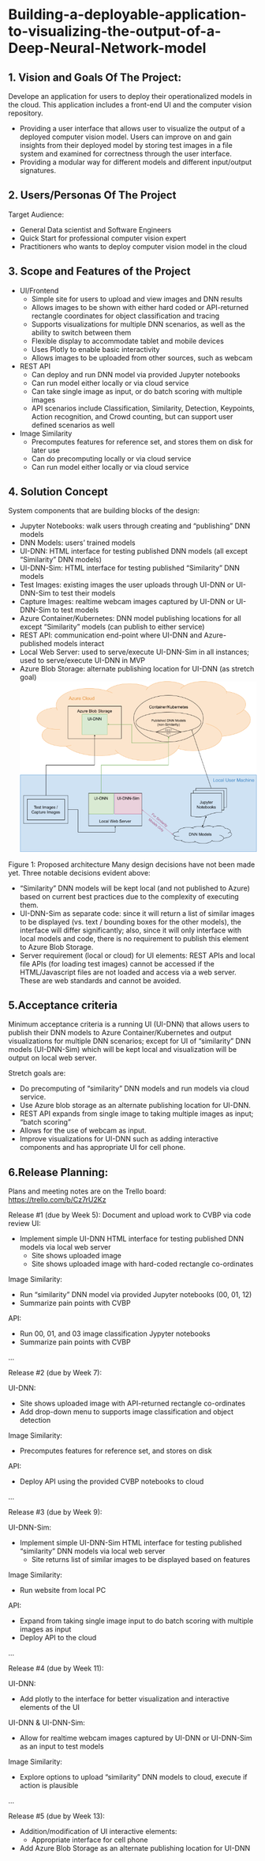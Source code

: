 # Building-a-deployable-application-to-visualizing-the-output-of-a-Deep-Neural-Network-model
## 1. Vision and Goals Of The Project:
Develope an application for users to deploy their operationalized models in the cloud. This application includes a front-end UI and the computer vision repository. 
* Providing a user interface that allows user to visualize the output of a deployed computer vision model. Users can improve on and gain insights from their deployed 
model by storing test images in a file system and examined for correctness through the user interface.
* Providing a modular way for different models and different input/output signatures.
## 2. Users/Personas Of The Project
Target Audience:
* General Data scientist and Software Engineers
* Quick Start for professional computer vision expert
* Practitioners who wants to deploy computer vision model in the cloud
## 3. Scope and Features of the Project
* UI/Frontend
    * Simple site for users to upload and view images and DNN results
    * Allows images to be shown with either hard coded or API-returned rectangle coordinates for object classification and tracing
    * Supports visualizations for multiple DNN scenarios, as well as the ability to switch between them
    * Flexible display to accommodate tablet and mobile devices
    * Uses Plotly to enable basic interactivity
    * Allows images to be uploaded from other sources, such as webcam
* REST API
    * Can deploy and run DNN model via provided Jupyter notebooks
    * Can run model either locally or via cloud service
    * Can take single image as input, or do batch scoring with multiple images
    * API scenarios include Classification, Similarity, Detection, Keypoints, Action recognition, and Crowd counting, but can support user defined scenarios as well
* Image Similarity
    * Precomputes features for reference set, and stores them on disk for later use
    * Can do precomputing locally or via cloud service
    * Can run model either locally or via cloud service
## 4. Solution Concept
System components that are building blocks of the design:
 * Jupyter Notebooks: walk users through creating and “publishing” DNN models
 * DNN Models: users’ trained models
 * UI-DNN: HTML interface for testing published DNN models (all except “Similarity” DNN models)
 * UI-DNN-Sim: HTML interface for testing published “Similarity” DNN models
 * Test Images: existing images the user uploads through UI-DNN or UI-DNN-Sim to test their models
 * Capture Images: realtime webcam images captured by UI-DNN or UI-DNN-Sim to test models
 * Azure Container/Kubernetes: DNN model publishing locations for all except “Similarity” models (can publish to either service)
 * REST API: communication end-point where UI-DNN and Azure-published models interact
 * Local Web Server: used to serve/execute UI-DNN-Sim in all instances; used to serve/execute UI-DNN in MVP
 * Azure Blob Storage: alternate publishing location for UI-DNN (as stretch goal)
![solution concept](https://github.com/BU-CLOUD-S20/Building-a-deployable-application-to-visualizing-the-output-of-a-Deep-Neural-Network-model/blob/master/solution%20concept.png)

Figure 1: Proposed architecture
Many design decisions have not been made yet. Three notable decisions evident above:
  * “Similarity” DNN models will be kept local (and not published to Azure) based on current best practices due to the complexity of executing them.
  * UI-DNN-Sim as separate code: since it will return a list of similar images to be displayed (vs. text / bounding boxes for the other models), the interface will differ significantly; also, since it will only interface with local models and code, there is no requirement to publish this element to Azure Blob Storage.
  * Server requirement (local or cloud) for UI elements: REST APIs and local file APIs (for loading test images) cannot be accessed if the HTML/Javascript files are not loaded and access via a web server. These are web standards and cannot be avoided. 
## 5.Acceptance criteria
Minimum acceptance criteria is a running UI (UI-DNN) that allows users to publish their DNN models to Azure Container/Kubernetes and output visualizations for multiple DNN scenarios; except for UI of “similarity” DNN models (UI-DNN-Sim) which will be kept local and visualization will be output on local web server.

Stretch goals are:
  * Do precomputing of “similarity” DNN models and run models via cloud service.
  * Use Azure blob storage as an alternate publishing location for UI-DNN.
  * REST API expands from single image to taking multiple images as input; “batch scoring”
  * Allows for the use of webcam as input.
  * Improve visualizations for UI-DNN such as adding interactive components and has appropriate UI for cell phone.
## 6.Release Planning:
Plans and meeting notes are on the Trello board: https://trello.com/b/Cz7rU2Kz

Release #1 (due by Week 5):
Document and upload work to CVBP via code review
UI: 
* Implement simple UI-DNN HTML interface for testing published DNN models via local web server
	* Site shows uploaded image
	* Site shows uploaded image with hard-coded rectangle co-ordinates

Image Similarity:
* Run “similarity” DNN model via provided Jupyter notebooks (00, 01, 12)
* Summarize pain points with CVBP

API:
* Run 00, 01, and 03 image classification Jypyter notebooks
* Summarize pain points with CVBP

...
 
Release #2 (due by Week 7):

UI-DNN: 
* Site shows uploaded image with API-returned rectangle co-ordinates
* Add drop-down menu to supports image classification and object detection

Image Similarity:
* Precomputes features for reference set, and stores on disk 

API: 
* Deploy API using the provided CVBP notebooks to cloud

...

Release #3 (due by Week 9):

UI-DNN-Sim:
* Implement simple UI-DNN-Sim HTML interface for testing published “similarity” DNN models via local web server
	* Site returns list of similar images to be displayed based on features

Image Similarity:
* Run website from local PC

API:
* Expand from taking single image input to do batch scoring with multiple images as input
* Deploy API to the cloud

...

Release #4 (due by Week 11):

UI-DNN:
* Add plotly to the interface for better visualization and interactive elements of the UI

UI-DNN & UI-DNN-Sim:
* Allow for realtime webcam images captured by UI-DNN or UI-DNN-Sim as an input to test models

Image Similarity:
* Explore options to upload “similarity” DNN models to cloud, execute if action is plausible

...

Release #5 (due by Week 13):
* Addition/modification of UI interactive elements:
	* Appropriate interface for cell phone
*  Add Azure Blob Storage as an alternate publishing location for UI-DNN 

